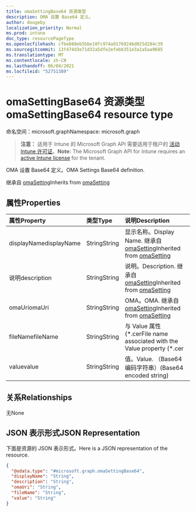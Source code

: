 ```yaml
---
title: omaSettingBase64 资源类型
description: OMA 设置 Base64 定义。
author: dougeby
localization_priority: Normal
ms.prod: intune
doc_type: resourcePageType
ms.openlocfilehash: cfbe888eb5bbe10fc974a91769246d025d284c39
ms.sourcegitcommit: 13f474d3e71d32a5dfe2efebb351e3a1a5aa9685
ms.translationtype: MT
ms.contentlocale: zh-CN
ms.lasthandoff: 06/04/2021
ms.locfileid: "52751389"
---
```

# <a name="omasettingbase64-resource-type"></a><span data-ttu-id="b5f9f-103">omaSettingBase64 资源类型</span><span class="sxs-lookup"><span data-stu-id="b5f9f-103">omaSettingBase64 resource type</span></span>

<span data-ttu-id="b5f9f-104">命名空间：microsoft.graph</span><span class="sxs-lookup"><span data-stu-id="b5f9f-104">Namespace: microsoft.graph</span></span>

> <span data-ttu-id="b5f9f-105">**注意：** 适用于 Intune 的 Microsoft Graph API 需要适用于租户的 [活动 Intune 许可证](https://go.microsoft.com/fwlink/?linkid=839381)。</span><span class="sxs-lookup"><span data-stu-id="b5f9f-105">**Note:** The Microsoft Graph API for Intune requires an [active Intune license](https://go.microsoft.com/fwlink/?linkid=839381) for the tenant.</span></span>

<span data-ttu-id="b5f9f-106">OMA 设置 Base64 定义。</span><span class="sxs-lookup"><span data-stu-id="b5f9f-106">OMA Settings Base64 definition.</span></span>


<span data-ttu-id="b5f9f-107">继承自 [omaSetting](../resources/intune-deviceconfig-omasetting.md)</span><span class="sxs-lookup"><span data-stu-id="b5f9f-107">Inherits from [omaSetting](../resources/intune-deviceconfig-omasetting.md)</span></span>

## <a name="properties"></a><span data-ttu-id="b5f9f-108">属性</span><span class="sxs-lookup"><span data-stu-id="b5f9f-108">Properties</span></span>
|<span data-ttu-id="b5f9f-109">属性</span><span class="sxs-lookup"><span data-stu-id="b5f9f-109">Property</span></span>|<span data-ttu-id="b5f9f-110">类型</span><span class="sxs-lookup"><span data-stu-id="b5f9f-110">Type</span></span>|<span data-ttu-id="b5f9f-111">说明</span><span class="sxs-lookup"><span data-stu-id="b5f9f-111">Description</span></span>|
|:---|:---|:---|
|<span data-ttu-id="b5f9f-112">displayName</span><span class="sxs-lookup"><span data-stu-id="b5f9f-112">displayName</span></span>|<span data-ttu-id="b5f9f-113">String</span><span class="sxs-lookup"><span data-stu-id="b5f9f-113">String</span></span>|<span data-ttu-id="b5f9f-114">显示名称。</span><span class="sxs-lookup"><span data-stu-id="b5f9f-114">Display Name.</span></span> <span data-ttu-id="b5f9f-115">继承自 [omaSetting](../resources/intune-deviceconfig-omasetting.md)</span><span class="sxs-lookup"><span data-stu-id="b5f9f-115">Inherited from [omaSetting](../resources/intune-deviceconfig-omasetting.md)</span></span>|
|<span data-ttu-id="b5f9f-116">说明</span><span class="sxs-lookup"><span data-stu-id="b5f9f-116">description</span></span>|<span data-ttu-id="b5f9f-117">String</span><span class="sxs-lookup"><span data-stu-id="b5f9f-117">String</span></span>|<span data-ttu-id="b5f9f-118">说明。</span><span class="sxs-lookup"><span data-stu-id="b5f9f-118">Description.</span></span> <span data-ttu-id="b5f9f-119">继承自 [omaSetting](../resources/intune-deviceconfig-omasetting.md)</span><span class="sxs-lookup"><span data-stu-id="b5f9f-119">Inherited from [omaSetting](../resources/intune-deviceconfig-omasetting.md)</span></span>|
|<span data-ttu-id="b5f9f-120">omaUri</span><span class="sxs-lookup"><span data-stu-id="b5f9f-120">omaUri</span></span>|<span data-ttu-id="b5f9f-121">String</span><span class="sxs-lookup"><span data-stu-id="b5f9f-121">String</span></span>|<span data-ttu-id="b5f9f-122">OMA。</span><span class="sxs-lookup"><span data-stu-id="b5f9f-122">OMA.</span></span> <span data-ttu-id="b5f9f-123">继承自 [omaSetting](../resources/intune-deviceconfig-omasetting.md)</span><span class="sxs-lookup"><span data-stu-id="b5f9f-123">Inherited from [omaSetting](../resources/intune-deviceconfig-omasetting.md)</span></span>|
|<span data-ttu-id="b5f9f-124">fileName</span><span class="sxs-lookup"><span data-stu-id="b5f9f-124">fileName</span></span>|<span data-ttu-id="b5f9f-125">String</span><span class="sxs-lookup"><span data-stu-id="b5f9f-125">String</span></span>|<span data-ttu-id="b5f9f-126">与 Value 属性 (\*.cer</span><span class="sxs-lookup"><span data-stu-id="b5f9f-126">File name associated with the Value property (\*.cer</span></span> | <span data-ttu-id="b5f9f-127">\*.crt</span><span class="sxs-lookup"><span data-stu-id="b5f9f-127">\*.crt</span></span> | <span data-ttu-id="b5f9f-128">\*.p7b</span><span class="sxs-lookup"><span data-stu-id="b5f9f-128">\*.p7b</span></span> | <span data-ttu-id="b5f9f-129">\*.bin) 。</span><span class="sxs-lookup"><span data-stu-id="b5f9f-129">\*.bin).</span></span>|
|<span data-ttu-id="b5f9f-130">value</span><span class="sxs-lookup"><span data-stu-id="b5f9f-130">value</span></span>|<span data-ttu-id="b5f9f-131">String</span><span class="sxs-lookup"><span data-stu-id="b5f9f-131">String</span></span>|<span data-ttu-id="b5f9f-132">值。</span><span class="sxs-lookup"><span data-stu-id="b5f9f-132">Value.</span></span> <span data-ttu-id="b5f9f-133">（Base64 编码字符串）</span><span class="sxs-lookup"><span data-stu-id="b5f9f-133">(Base64 encoded string)</span></span>|

## <a name="relationships"></a><span data-ttu-id="b5f9f-134">关系</span><span class="sxs-lookup"><span data-stu-id="b5f9f-134">Relationships</span></span>
<span data-ttu-id="b5f9f-135">无</span><span class="sxs-lookup"><span data-stu-id="b5f9f-135">None</span></span>

## <a name="json-representation"></a><span data-ttu-id="b5f9f-136">JSON 表示形式</span><span class="sxs-lookup"><span data-stu-id="b5f9f-136">JSON Representation</span></span>
<span data-ttu-id="b5f9f-137">下面是资源的 JSON 表示形式。</span><span class="sxs-lookup"><span data-stu-id="b5f9f-137">Here is a JSON representation of the resource.</span></span>
<!-- {
  "blockType": "resource",
  "@odata.type": "microsoft.graph.omaSettingBase64"
}
-->
``` json
{
  "@odata.type": "#microsoft.graph.omaSettingBase64",
  "displayName": "String",
  "description": "String",
  "omaUri": "String",
  "fileName": "String",
  "value": "String"
}
```





